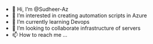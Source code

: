 - 👋 Hi, I’m @Sudheer-Az
- 👀 I’m interested in creating automation scripts in Azure
- 🌱 I’m currently learning Devops
- 💞️ I’m looking to collaborate infrastructure of servers
- 📫 How to reach me ...

<!---
Sudheer-Az/Sudheer-Az is a ✨ special ✨ repository because its `README.md` (this file) appears on your GitHub profile.
You can click the Preview link to take a look at your changes.
--->
